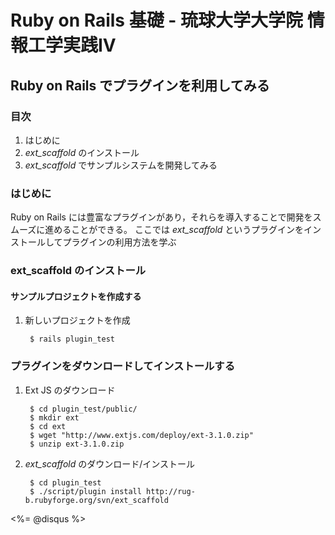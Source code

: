 Ruby on Rails 基礎 - 琉球大学大学院 情報工学実践IV
================================================================================

Ruby on Rails でプラグインを利用してみる
--------------------------------------------------------------------------------


### 目次

1. はじめに
2. *ext_scaffold* のインストール
3. *ext_scaffold* でサンプルシステムを開発してみる


### はじめに

Ruby on Rails には豊富なプラグインがあり，それらを導入することで開発をスムーズに進めることができる。
ここでは *ext_scaffold* というプラグインをインストールしてプラグインの利用方法を学ぶ


### ext_scaffold のインストール

#### サンプルプロジェクトを作成する

1. 新しいプロジェクトを作成

        $ rails plugin_test

### プラグインをダウンロードしてインストールする

1. Ext JS のダウンロード

        $ cd plugin_test/public/
        $ mkdir ext
        $ cd ext
        $ wget "http://www.extjs.com/deploy/ext-3.1.0.zip"
        $ unzip ext-3.1.0.zip

2. *ext_scaffold* のダウンロード/インストール

        $ cd plugin_test
        $ ./script/plugin install http://rug-b.rubyforge.org/svn/ext_scaffold


<div><%= @disqus %></div>
